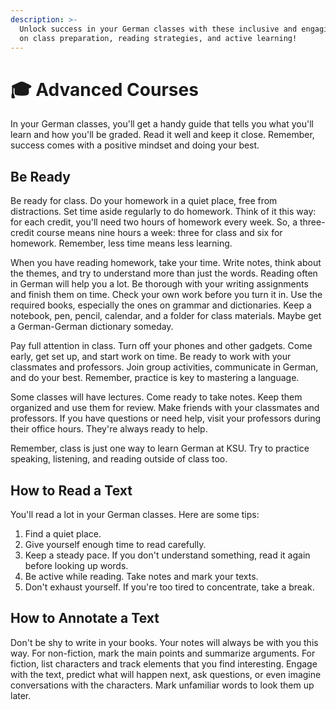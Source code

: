 ```yaml
---
description: >-
  Unlock success in your German classes with these inclusive and engaging tips
  on class preparation, reading strategies, and active learning!
---
```


# 🎓 Advanced Courses

In your German classes, you'll get a handy guide that tells you what you'll learn and how you'll be graded. Read it well and keep it close. Remember, success comes with a positive mindset and doing your best.

## Be Ready

Be ready for class. Do your homework in a quiet place, free from distractions. Set time aside regularly to do homework. Think of it this way: for each credit, you'll need two hours of homework every week. So, a three-credit course means nine hours a week: three for class and six for homework. Remember, less time means less learning.

When you have reading homework, take your time. Write notes, think about the themes, and try to understand more than just the words. Reading often in German will help you a lot. Be thorough with your writing assignments and finish them on time. Check your own work before you turn it in. Use the required books, especially the ones on grammar and dictionaries. Keep a notebook, pen, pencil, calendar, and a folder for class materials. Maybe get a German-German dictionary someday.

Pay full attention in class. Turn off your phones and other gadgets. Come early, get set up, and start work on time. Be ready to work with your classmates and professors. Join group activities, communicate in German, and do your best. Remember, practice is key to mastering a language.

Some classes will have lectures. Come ready to take notes. Keep them organized and use them for review. Make friends with your classmates and professors. If you have questions or need help, visit your professors during their office hours. They're always ready to help.

Remember, class is just one way to learn German at KSU. Try to practice speaking, listening, and reading outside of class too.

## How to Read a Text

You'll read a lot in your German classes. Here are some tips:

1. Find a quiet place.
2. Give yourself enough time to read carefully.
3. Keep a steady pace. If you don't understand something, read it again before looking up words.
4. Be active while reading. Take notes and mark your texts.
5. Don't exhaust yourself. If you're too tired to concentrate, take a break.

## How to Annotate a Text

Don't be shy to write in your books. Your notes will always be with you this way. For non-fiction, mark the main points and summarize arguments. For fiction, list characters and track elements that you find interesting. Engage with the text, predict what will happen next, ask questions, or even imagine conversations with the characters. Mark unfamiliar words to look them up later.
